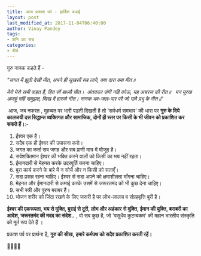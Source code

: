 ```yaml
---
title: आज प्रकाश पर्व - हार्दिक बधाई
layout: post
last_modified_at: 2017-11-04T06:40:00
author: Vinay Pandey
tags:
- शनि का सच
categories:
- दीर्घ
---
```

गुरु नानक कहते हैं - 

*"जगत में झूठी देखी मीत*,
*अपने ही सुखसों सब लागे, क्या दारा क्या मीत॥*

*मेरो मेरो सभी कहत हैं, हित सों बाध्यौ चीत।*
 *अंतकाल संगी नहिं कोऊ, यह अचरज की रीत॥*
 
*मन मूरख अजहूं नहिं समुझत, सिख दै हारयो नीत।*
*नानक भव-जल-पार परै जो गावै प्रभु के गीत॥*"

 आज, जब नफरत , मुहब्बत पर भारी पड़ती दिखती है तो 'सर्वधर्म समभाव' की धारा पर **गुरु के दिये कालजयी दस सिद्धान्त व्यक्तिगत और सामाजिक, दोनों ही स्तर पर किसी के भी जीवन को प्रकाशित कर सकते हैं।**:-

1. ईश्वर एक है। 
2. सदैव एक ही ईश्वर की उपासना करो। 
3. जगत का कर्ता सब जगह और सब प्राणी मात्र में मौजूद है। 
4. सर्वशक्तिमान ईश्वर की भक्ति करने वालों को किसी का भय नहीं रहता। 
5. ईमानदारी से मेहनत करके उदरपूर्ति करना चाहिए। 
6. बुरा कार्य करने के बारे में न सोचें और न किसी को सताएँ। 
7. सदा प्रसन्न रहना चाहिए। ईश्वर से सदा अपने को क्षमाशीलता माँगना चाहिए। 
8. मेहनत और ईमानदारी से कमाई करके उसमें से जरूरतमंद को भी कुछ देना चाहिए। 
9. सभी स्त्री और पुरुष बराबर हैं। 
10. भोजन शरीर को जिंदा रखने के लिए जरूरी है पर लोभ-लालच व संग्रहवृत्ति बुरी है।

**ईश्वर की एकरूपता, भय से मुक्ति, बुराई से दूरी, लोभ और अहंकार से मुक्ति, ईमान की युक्ति, बराबरी का आदेश, जरूरतमंद की मदद का संदेश..** , वो सब कुछ है, जो 'वसुधैव कुटम्बकम' की महान भारतीय संस्कृति को मूर्त रूप देते हैं ।

प्रकाश पर्व पर प्रार्थना है,
**गुरु की सीख,**
**हमारे कर्मपथ को सदैव प्रकाशित करती रहें।**

🙏🌷🌷🙏


